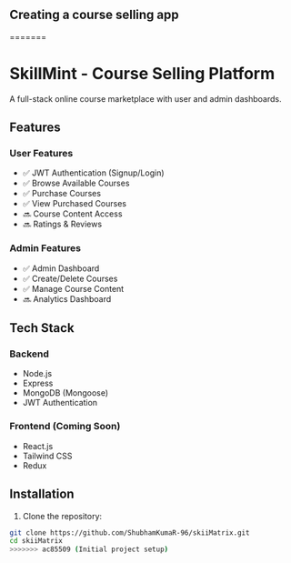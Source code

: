 
##  Creating a course selling app 
=======
# SkillMint - Course Selling Platform


A full-stack online course marketplace with user and admin dashboards.

## Features

### User Features
- ✅ JWT Authentication (Signup/Login)
- ✅ Browse Available Courses
- ✅ Purchase Courses
- ✅ View Purchased Courses
- 🔜 Course Content Access
- 🔜 Ratings & Reviews

### Admin Features
- ✅ Admin Dashboard
- ✅ Create/Delete Courses
- ✅ Manage Course Content
- 🔜 Analytics Dashboard

## Tech Stack

### Backend
- Node.js
- Express
- MongoDB (Mongoose)
- JWT Authentication

### Frontend (Coming Soon)
- React.js
- Tailwind CSS
- Redux

## Installation

1. Clone the repository:
```bash
git clone https://github.com/ShubhamKumaR-96/skiiMatrix.git
cd skiiMatrix
>>>>>>> ac85509 (Initial project setup)
